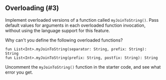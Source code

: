 ## Overloading (#3)

Implement overloaded versions of a function called `myJoinToString()`. Pass
default values for arguments in each overloaded function invocation, without
using the language support for this feature.

Why can't you define the following overloaded functions?

```text
fun List<Int>.myJoinToString(separator: String, prefix: String): String
fun List<Int>.myJoinToString(prefix: String, postfix: String): String
```

Uncomment the `myJoinToString()` function in the starter code, and see what
error you get.
